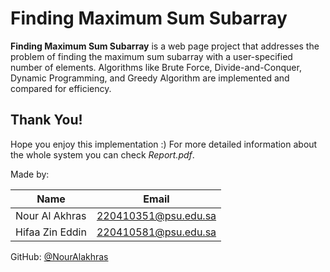 # Finding Maximum Sum Subarray


**Finding Maximum Sum Subarray**  is a web page project that addresses the problem of finding the maximum sum subarray with a user-specified number of elements. 
Algorithms like Brute Force, Divide-and-Conquer, Dynamic Programming, and Greedy Algorithm are implemented and compared for efficiency.

## Thank You!

Hope you enjoy this implementation :)
For more detailed information about the whole system you can check _Report.pdf_.

Made by:

| Name         | Email               |
| ------------ | ------------------- |
| Nour Al Akhras | 220410351@psu.edu.sa|
| Hifaa Zin Eddin	 | 220410581@psu.edu.sa|


GitHub: [@NourAlakhras](https://github.com/NourAlakhras)
